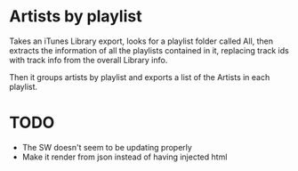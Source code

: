 # Artists by playlist

Takes an iTunes Library export, looks for a playlist folder called All,
then extracts the information of all the playlists contained in it,
replacing track ids with track info from the overall Library info.

Then it groups artists by playlist and exports a list of the Artists in
each playlist.

# TODO

* The SW doesn't seem to be updating properly
* Make it render from json instead of having injected html